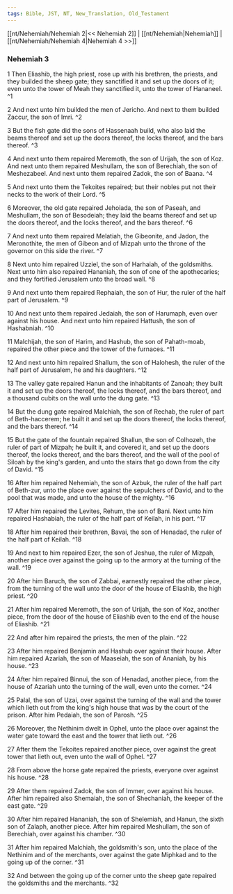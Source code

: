 ```yaml
---
tags: Bible, JST, NT, New_Translation, Old_Testament
---
```


[[nt/Nehemiah/Nehemiah 2|<< Nehemiah 2]] | [[nt/Nehemiah|Nehemiah]] | [[nt/Nehemiah/Nehemiah 4|Nehemiah 4 >>]]

### Nehemiah 3

1 Then Eliashib, the high priest, rose up with his brethren, the priests, and they builded the sheep gate; they sanctified it and set up the doors of it; even unto the tower of Meah they sanctified it, unto the tower of Hananeel.  ^1

2 And next unto him builded the men of Jericho. And next to them builded Zaccur, the son of Imri.  ^2

3 But the fish gate did the sons of Hassenaah build, who also laid the beams thereof and set up the doors thereof, the locks thereof, and the bars thereof.  ^3

4 And next unto them repaired Meremoth, the son of Urijah, the son of Koz. And next unto them repaired Meshullam, the son of Berechiah, the son of Meshezabeel. And next unto them repaired Zadok, the son of Baana.  ^4

5 And next unto them the Tekoites repaired; but their nobles put not their necks to the work of their Lord.  ^5

6 Moreover, the old gate repaired Jehoiada, the son of Paseah, and Meshullam, the son of Besodeiah; they laid the beams thereof and set up the doors thereof, and the locks thereof, and the bars thereof.  ^6

7 And next unto them repaired Melatiah, the Gibeonite, and Jadon, the Meronothite, the men of Gibeon and of Mizpah unto the throne of the governor on this side the river.  ^7

8 Next unto him repaired Uzziel, the son of Harhaiah, of the goldsmiths. Next unto him also repaired Hananiah, the son of one of the apothecaries; and they fortified Jerusalem unto the broad wall.  ^8

9 And next unto them repaired Rephaiah, the son of Hur, the ruler of the half part of Jerusalem.  ^9

10 And next unto them repaired Jedaiah, the son of Harumaph, even over against his house. And next unto him repaired Hattush, the son of Hashabniah.  ^10

11 Malchijah, the son of Harim, and Hashub, the son of Pahath-moab, repaired the other piece and the tower of the furnaces.  ^11

12 And next unto him repaired Shallum, the son of Halohesh, the ruler of the half part of Jerusalem, he and his daughters.  ^12

13 The valley gate repaired Hanun and the inhabitants of Zanoah; they built it and set up the doors thereof, the locks thereof, and the bars thereof, and a thousand cubits on the wall unto the dung gate.  ^13

14 But the dung gate repaired Malchiah, the son of Rechab, the ruler of part of Beth-haccerem; he built it and set up the doors thereof, the locks thereof, and the bars thereof.  ^14

15 But the gate of the fountain repaired Shallun, the son of Colhozeh, the ruler of part of Mizpah; he built it, and covered it, and set up the doors thereof, the locks thereof, and the bars thereof, and the wall of the pool of Siloah by the king\'s garden, and unto the stairs that go down from the city of David.  ^15

16 After him repaired Nehemiah, the son of Azbuk, the ruler of the half part of Beth-zur, unto the place over against the sepulchers of David, and to the pool that was made, and unto the house of the mighty.  ^16

17 After him repaired the Levites, Rehum, the son of Bani. Next unto him repaired Hashabiah, the ruler of the half part of Keilah, in his part.  ^17

18 After him repaired their brethren, Bavai, the son of Henadad, the ruler of the half part of Keilah.  ^18

19 And next to him repaired Ezer, the son of Jeshua, the ruler of Mizpah, another piece over against the going up to the armory at the turning of the wall.  ^19

20 After him Baruch, the son of Zabbai, earnestly repaired the other piece, from the turning of the wall unto the door of the house of Eliashib, the high priest.  ^20

21 After him repaired Meremoth, the son of Urijah, the son of Koz, another piece, from the door of the house of Eliashib even to the end of the house of Eliashib.  ^21

22 And after him repaired the priests, the men of the plain.  ^22

23 After him repaired Benjamin and Hashub over against their house. After him repaired Azariah, the son of Maaseiah, the son of Ananiah, by his house.  ^23

24 After him repaired Binnui, the son of Henadad, another piece, from the house of Azariah unto the turning of the wall, even unto the corner.  ^24

25 Palal, the son of Uzai, over against the turning of the wall and the tower which lieth out from the king\'s high house that was by the court of the prison. After him Pedaiah, the son of Parosh.  ^25

26 Moreover, the Nethinim dwelt in Ophel, unto the place over against the water gate toward the east and the tower that lieth out.  ^26

27 After them the Tekoites repaired another piece, over against the great tower that lieth out, even unto the wall of Ophel.  ^27

28 From above the horse gate repaired the priests, everyone over against his house.  ^28

29 After them repaired Zadok, the son of Immer, over against his house. After him repaired also Shemaiah, the son of Shechaniah, the keeper of the east gate.  ^29

30 After him repaired Hananiah, the son of Shelemiah, and Hanun, the sixth son of Zalaph, another piece. After him repaired Meshullam, the son of Berechiah, over against his chamber.  ^30

31 After him repaired Malchiah, the goldsmith\'s son, unto the place of the Nethinim and of the merchants, over against the gate Miphkad and to the going up of the corner.  ^31

32 And between the going up of the corner unto the sheep gate repaired the goldsmiths and the merchants.  ^32

 
